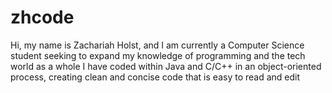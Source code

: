 # zhcode
Hi, my name is Zachariah Holst, and I am currently a Computer Science student seeking to expand my knowledge of programming and the tech world as a whole
I have coded within Java and C/C++ in an object-oriented process, creating clean and concise code that is easy to read and edit
